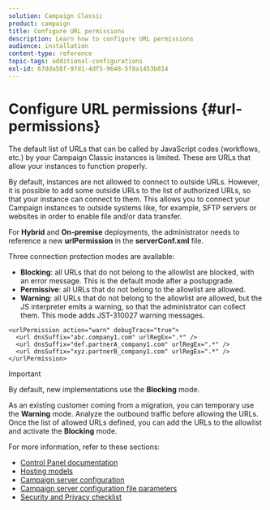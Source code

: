 ```yaml
---
solution: Campaign Classic
product: campaign
title: Configure URL permissions
description: Learn how to configure URL permissions
audience: installation
content-type: reference
topic-tags: additional-configurations
exl-id: 67dda58f-97d1-4df5-9648-5f8a1453b814
---
```


# Configure URL permissions {#url-permissions}

The default list of URLs that can be called by JavaScript codes (workflows, etc.) by your Campaign Classic instances is limited. These are URLs that allow your instances to function properly.

By default, instances are not allowed to connect to outside URLs. However, it is possible to add some outside URLs to the list of authorized URLs, so that your instance can connect to them. This allows you to connect your Campaign instances to outside systems like, for example, SFTP servers or websites in order to enable file and/or data transfer.

For **Hybrid** and **On-premise** deployments, the administrator needs to reference a new **urlPermission** in the **serverConf.xml** file.

Three connection protection modes are available:

* **Blocking**: all URLs that do not belong to the allowlist are blocked, with an error message. This is the default mode after a postupgrade.
* **Permissive**: all URLs that do not belong to the allowlist are allowed.
* **Warning**: all URLs that do not belong to the allowlist are allowed, but the JS interpreter emits a warning, so that the administrator can collect them. This mode adds JST-310027 warning messages.

```
<urlPermission action="warn" debugTrace="true">
  <url dnsSuffix="abc.company1.com" urlRegEx=".*" />
  <url dnsSuffix="def.partnerA_company1.com" urlRegEx=".*" />
  <url dnsSuffix="xyz.partnerB_company1.com" urlRegEx=".*" />
</urlPermission>
```

>[!IMPORTANT]
>
>By default, new implementations use the **Blocking** mode. 
>
>As an existing customer coming from a migration, you can temporary use the **Warning** mode. Analyze the outbound traffic before allowing the URLs. Once the list of allowed URLs defined, you can add the URLs to the allowlist and activate the **Blocking** mode.

For more information, refer to these sections:

* [Control Panel documentation](https://experienceleague.adobe.com/docs/control-panel/using/control-panel-home.html)
* [Hosting models](hosting-models.md)
* [Campaign server configuration](configuring-campaign-server.md)
* [Campaign server configuration file parameters](the-server-configuration-file.md)
* [Security and Privacy checklist](get-started-security-privacy.md)